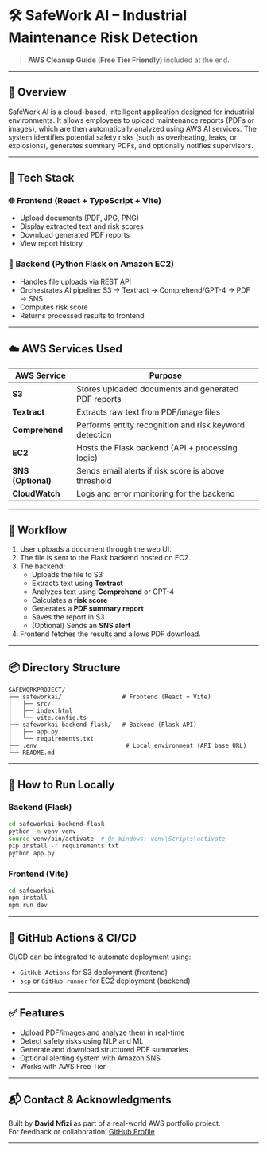 # 🛠️ SafeWork AI – Industrial Maintenance Risk Detection

> **AWS Cleanup Guide (Free Tier Friendly)** included at the end.

---

## 🚀 Overview

SafeWork AI is a cloud-based, intelligent application designed for industrial environments. It allows employees to upload maintenance reports (PDFs or images), which are then automatically analyzed using AWS AI services. The system identifies potential safety risks (such as overheating, leaks, or explosions), generates summary PDFs, and optionally notifies supervisors.

---

## 🧱 Tech Stack

### 🌐 Frontend (React + TypeScript + Vite)
- Upload documents (PDF, JPG, PNG)
- Display extracted text and risk scores
- Download generated PDF reports
- View report history

### 🧠 Backend (Python Flask on Amazon EC2)
- Handles file uploads via REST API
- Orchestrates AI pipeline: S3 → Textract → Comprehend/GPT-4 → PDF → SNS
- Computes risk score
- Returns processed results to frontend

---

## ☁️ AWS Services Used

| AWS Service        | Purpose |
|--------------------|---------|
| **S3**             | Stores uploaded documents and generated PDF reports |
| **Textract**       | Extracts raw text from PDF/image files |
| **Comprehend**     | Performs entity recognition and risk keyword detection |
| **EC2**            | Hosts the Flask backend (API + processing logic) |
| **SNS (Optional)** | Sends email alerts if risk score is above threshold |
| **CloudWatch**     | Logs and error monitoring for the backend |

---

## 🔄 Workflow

1. User uploads a document through the web UI.
2. The file is sent to the Flask backend hosted on EC2.
3. The backend:
   - Uploads the file to S3
   - Extracts text using **Textract**
   - Analyzes text using **Comprehend** or GPT-4
   - Calculates a **risk score**
   - Generates a **PDF summary report**
   - Saves the report in S3
   - (Optional) Sends an **SNS alert**
4. Frontend fetches the results and allows PDF download.

---

## 📦 Directory Structure

```
SAFEWORKPROJECT/
├── safeworkai/                 # Frontend (React + Vite)
│   ├── src/
│   ├── index.html
│   └── vite.config.ts
├── safeworkai-backend-flask/   # Backend (Flask API)
│   ├── app.py
│   └── requirements.txt
├── .env                         # Local environment (API base URL)
└── README.md
```

---

## 🧪 How to Run Locally

### Backend (Flask)
```bash
cd safeworkai-backend-flask
python -m venv venv
source venv/bin/activate  # On Windows: venv\Scripts\activate
pip install -r requirements.txt
python app.py
```

### Frontend (Vite)
```bash
cd safeworkai
npm install
npm run dev
```

---

## 📌 GitHub Actions & CI/CD

CI/CD can be integrated to automate deployment using:
- `GitHub Actions` for S3 deployment (frontend)
- `scp` or `GitHub runner` for EC2 deployment (backend)

---

## ✅ Features

- Upload PDF/images and analyze them in real-time
- Detect safety risks using NLP and ML
- Generate and download structured PDF summaries
- Optional alerting system with Amazon SNS
- Works with AWS Free Tier

---

## 📬 Contact & Acknowledgments

Built by **David Nfizi** as part of a real-world AWS portfolio project.  
For feedback or collaboration: [GitHub Profile](https://github.com/davidnfizionly)

---